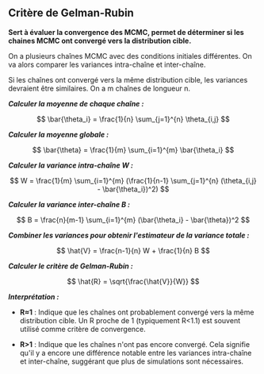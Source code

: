 ## Critère de Gelman-Rubin

**Sert à évaluer la convergence des MCMC, permet de déterminer si les chaines MCMC ont convergé vers la distribution cible.**

On a plusieurs chaînes MCMC avec des conditions initiales différentes. On va alors comparer les variances intra-chaîne et inter-chaîne. 

Si les chaînes ont convergé vers la même distribution cible, les variances devraient être similaires.
On a m chaînes de longueur n.

**_Calculer la moyenne de chaque chaîne :_**

$$
\bar{\theta_i} = \frac{1}{n} \sum_{j=1}^{n} \theta_{i,j}
$$

**_Calculer la moyenne globale :_**

$$
\bar{\theta} = \frac{1}{m} \sum_{i=1}^{m} \bar{\theta_i}
$$

**_Calculer la variance intra-chaîne W :_**

$$
W = \frac{1}{m} \sum_{i=1}^{m} (\frac{1}{n-1} \sum_{j=1}^{n} (\theta_{i,j} - \bar{\theta_i})^2)
$$
 
**_Calculer la variance inter-chaîne B :_**

$$
B = \frac{n}{m-1} \sum_{i=1}^{m} (\bar{\theta_i} - \bar{\theta})^2
$$

**_Combiner les variances pour obtenir l'estimateur de la variance totale :_**

$$
\hat{V} = \frac{n-1}{n} W + \frac{1}{n} B
$$

**_Calculer le critère de Gelman-Rubin :_**

$$
\hat{R} = \sqrt{\frac{\hat{V}}{W}}
$$
 
**_Interprétation :_**

- **R≈1** : Indique que les chaînes ont probablement convergé vers la même distribution cible. Un R proche de 1 (typiquement R<1.1) est souvent utilisé comme critère de convergence.

- **R>1** : Indique que les chaînes n'ont pas encore convergé. Cela signifie qu'il y a encore une différence notable entre les variances intra-chaîne et inter-chaîne, suggérant que plus de simulations sont nécessaires.
